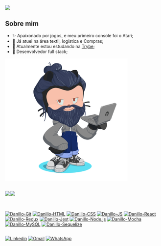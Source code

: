 <div>
  <img src="https://readme-typing-svg.herokuapp.com?color=F0F6FC&lines=Ol%C3%A1%2C+eu+sou+o+Danillo%2C;Bem-vindo+ao+meu+GitHub!" />
</div>

<div style="display: flex; flex-wrap: wrap">
  <div>
    <h2>Sobre mim</h2>
    <ul>
      <li>✨ Apaixonado por jogos, e meu primeiro console foi o Atari;</li>
      <li>🤔 Já atuei na área textil, logística e Compras;</li>
      <li>🌱 Atualmente estou estudando na <a href="https://www.betrybe.com/" target="_blank">Trybe</a>;</li>
      <li>🔭 Desenvolvedor full stack;</li>
    </ul>
  </div>
  <div>
    <img width="400rem"src="./images/octocat-danillo.png" />
  </div>
</div>

##

<div style="display: flex; flex-wrap: wrap">
  <a href="https://github.com/danillogoncalves"><img height="180em" src="https://github-readme-stats.vercel.app/api?username=danillogoncalves&show_icons=true&theme=dark" /></a>
  <a href="https://github.com/danillogoncalves"><img height="180em" src="https://github-readme-stats.vercel.app/api/top-langs/?username=danillogoncalves&layout=compact&theme=dark" /></a>
</div>

##

<div><br/>
  <a href="https://github.com/danillogoncalves"><img alt="Danillo-Git" height="50px" width="60px" src="https://cdn.jsdelivr.net/gh/devicons/devicon/icons/git/git-original.svg" /></a>
  <a href="https://github.com/danillogoncalves"><img alt="Danillo-HTML" height="50px" width="60px" src="https://cdn.jsdelivr.net/gh/devicons/devicon/icons/html5/html5-original.svg" /></a>
  <a href="https://github.com/danillogoncalves"><img alt="Danillo-CSS" height="50px" width="60px" src="https://cdn.jsdelivr.net/gh/devicons/devicon/icons/css3/css3-original.svg" /></a>
  <a href="https://github.com/danillogoncalves"><img alt="Danillo-JS" height="50px" width="60px" src="https://cdn.jsdelivr.net/gh/devicons/devicon/icons/javascript/javascript-original.svg" /></a>
  <a href="https://github.com/danillogoncalves"><img alt="Danillo-React" height="50px" width="60px" src="https://cdn.jsdelivr.net/gh/devicons/devicon/icons/react/react-original.svg" /></a>
  <a href="https://github.com/danillogoncalves"><img alt="Danillo-Redux" height="50px" width="60px" src="https://cdn.jsdelivr.net/gh/devicons/devicon/icons/redux/redux-original.svg" /></a>
  <a href="https://github.com/danillogoncalves"><img alt="Danillo-Jest" height="50px" width="60px" src="https://cdn.jsdelivr.net/gh/devicons/devicon/icons/jest/jest-plain.svg" /></a>
  <a href="https://github.com/danillogoncalves"><img alt="Danillo-Node.js" height="50px" width="60px" src="https://cdn.jsdelivr.net/gh/devicons/devicon/icons/nodejs/nodejs-original.svg" /></a>
  <a href="https://github.com/danillogoncalves"><img alt="Danillo-Mocha" height="50px" width="60px" src="https://cdn.jsdelivr.net/gh/devicons/devicon/icons/mocha/mocha-plain.svg" /></a>
  <a href="https://github.com/danillogoncalves"><img alt="Danillo-MySQL" height="50px" width="60px" src="https://cdn.jsdelivr.net/gh/devicons/devicon/icons/mysql/mysql-original.svg" /></a>
  <a href="https://github.com/danillogoncalves"><img alt="Danillo-Sequelize" height="50px" width="60px" src="https://cdn.jsdelivr.net/gh/devicons/devicon/icons/sequelize/sequelize-original.svg" /></a>
</div>

##

<div>
  <a href="https://www.linkedin.com/in/danillo-gon%C3%A7alves-batista/" target="_blank" rel="external"><img src="https://img.shields.io/badge/LinkedIn-0077B5?style=for-the-badge&logo=linkedin&logoColor=white" alt="Linkedin" /></a>
  <a href="mailto:danillogoncalves001@gmail.com" target="_blank"><img src="https://img.shields.io/badge/Gmail-D14836?style=for-the-badge&logo=gmail&logoColor=white" alt="Gmail" /></a>
  <a href="https://wa.link/ummnsk"><img src="https://img.shields.io/badge/WhatsApp-25D366?style=for-the-badge&logo=whatsapp&logoColor=white" alt="WhatsApp" /></a>
</div>

